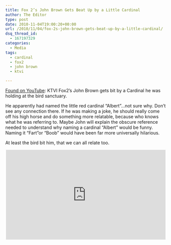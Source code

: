 ```yaml
---
title: Fox 2’s John Brown Gets Beat Up by a Little Cardinal
author: The Editor
type: post
date: 2010-11-04T19:00:20+00:00
url: /2010/11/04/fox-2s-john-brown-gets-beat-up-by-a-little-cardinal/
dsq_thread_id:
  - 167197329
categories:
  - Media
tags:
  - cardinal
  - fox2
  - john brown
  - ktvi

---
```

<a href="http://www.youtube.com/watch?v=OpKo80iviPo" target="_blank">Found on YouTube</a>: KTVI Fox2&#8217;s John Brown gets bit by a Cardinal he was holding at the bird sanctuary.

He apparently had named the little red cardinal &#8220;Albert&#8221;&#8230;not sure why. Don&#8217;t see any connection there. If he was making a joke, he should really come off his high horse and do something more relatable, because who knows what he was referring to. Maybe John will explain the obscure reference needed to understand why naming a cardinal &#8220;Albert&#8221; would be funny. Naming it &#8220;Fart&#8221;or &#8220;Boob&#8221; would have been far more universally hilarious.

At least the bird bit him, that we can all relate too.

<span class="embed-youtube" style="text-align:center; display: block;"><iframe class='youtube-player' type='text/html' width='500' height='282' src='http://www.youtube.com/embed/OpKo80iviPo?version=3&#038;rel=1&#038;fs=1&#038;autohide=2&#038;showsearch=0&#038;showinfo=1&#038;iv_load_policy=1&#038;wmode=transparent' allowfullscreen='true' style='border:0;'></iframe></span>